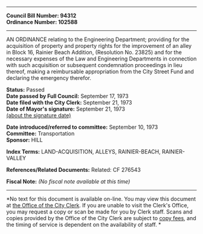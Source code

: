 * * * * *  
  
**Council Bill Number: [](#h0)[](#h2)94312**   
**Ordinance Number: 102588**  
  
* * * * *  
  
AN ORDINANCE relating to the Engineering Department; providing for the acquisition of property and property rights for the improvement of an alley in Block 16, Rainier Beach Addition, (Resolution No. 23825) and for the necessary expenses of the Law and Engineering Departments in connection with such acquisition or subsequent condemnation proceedings in lieu thereof, making a reimbursable appropriation from the City Street Fund and declaring the emergency therefor.  
  
**Status:** Passed   
**Date passed by Full Council:** September 17, 1973   
**Date filed with the City Clerk:** September 21, 1973   
**Date of Mayor's signature:** September 21, 1973   
[(about the signature date)](/~public/approvaldate.htm)   
  
  
**Date introduced/referred to committee:** September 10, 1973   
**Committee:** Transportation   
**Sponsor:** HILL   
  
**Index Terms:** LAND-ACQUISITION, ALLEYS, RAINIER-BEACH, RAINIER-VALLEY  
  
**References/Related Documents:** Related: CF 276543  
  
**Fiscal Note:** *(No fiscal note available at this time)*  
  
* * * * *  
  
*No text for this document is available on-line. You may view this document at [the Office of the City Clerk](http://www.seattle.gov/leg/clerk/contactUs.htm). If you are unable to visit the Clerk's Office, you may request a copy or scan be made for you by Clerk staff. Scans and copies provided by the Office of the City Clerk are subject to [copy fees](http://clerk.seattle.gov/~public/clerkfees.htm), and the timing of service is dependent on the availability of staff. *  
  
  
